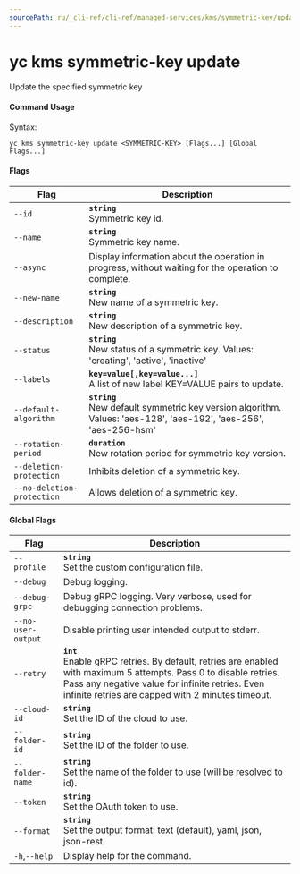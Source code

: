 ```yaml
---
sourcePath: ru/_cli-ref/cli-ref/managed-services/kms/symmetric-key/update.md
---
```

# yc kms symmetric-key update

Update the specified symmetric key

#### Command Usage

Syntax: 

`yc kms symmetric-key update <SYMMETRIC-KEY> [Flags...] [Global Flags...]`

#### Flags

| Flag | Description |
|----|----|
|`--id`|<b>`string`</b><br/> Symmetric key id.|
|`--name`|<b>`string`</b><br/> Symmetric key name.|
|`--async`| Display information about the operation in progress, without waiting for the operation to complete.|
|`--new-name`|<b>`string`</b><br/> New name of a symmetric key.|
|`--description`|<b>`string`</b><br/> New description of a symmetric key.|
|`--status`|<b>`string`</b><br/> New status of a symmetric key. Values: 'creating', 'active', 'inactive'|
|`--labels`|<b>`key=value[,key=value...]`</b><br/> A list of new label KEY=VALUE pairs to update.|
|`--default-algorithm`|<b>`string`</b><br/> New default symmetric key version algorithm. Values: 'aes-128', 'aes-192', 'aes-256', 'aes-256-hsm'|
|`--rotation-period`|<b>`duration`</b><br/> New rotation period for symmetric key version.|
|`--deletion-protection`| Inhibits deletion of a symmetric key.|
|`--no-deletion-protection`| Allows deletion of a symmetric key.|

#### Global Flags

| Flag | Description |
|----|----|
|`--profile`|<b>`string`</b><br/>Set the custom configuration file.|
|`--debug`|Debug logging.|
|`--debug-grpc`|Debug gRPC logging. Very verbose, used for debugging connection problems.|
|`--no-user-output`|Disable printing user intended output to stderr.|
|`--retry`|<b>`int`</b><br/>Enable gRPC retries. By default, retries are enabled with maximum 5 attempts. Pass 0 to disable retries. Pass any negative value for infinite retries. Even infinite retries are capped with 2 minutes timeout.|
|`--cloud-id`|<b>`string`</b><br/>Set the ID of the cloud to use.|
|`--folder-id`|<b>`string`</b><br/>Set the ID of the folder to use.|
|`--folder-name`|<b>`string`</b><br/>Set the name of the folder to use (will be resolved to id).|
|`--token`|<b>`string`</b><br/>Set the OAuth token to use.|
|`--format`|<b>`string`</b><br/>Set the output format: text (default), yaml, json, json-rest.|
|`-h`,`--help`|Display help for the command.|
